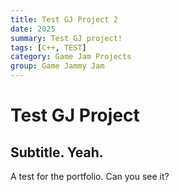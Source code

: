 ```yaml
---
title: Test GJ Project 2
date: 2025
summary: Test GJ project!
tags: [C++, TEST]
category: Game Jam Projects 
group: Game Jammy Jam
---
```


# Test GJ Project
## Subtitle. Yeah.

A test for the portfolio. Can you see it?